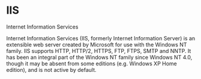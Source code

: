 # IIS


Internet Information Services

Internet Information Services (IIS, formerly Internet Information
Server) is an extensible web server created by Microsoft for use with
the Windows NT family. IIS supports HTTP, HTTP/2, HTTPS, FTP, FTPS, SMTP
and NNTP. It has been an integral part of the Windows NT family since
Windows NT 4.0, though it may be absent from some editions (e.g. Windows
XP Home edition), and is not active by default.

